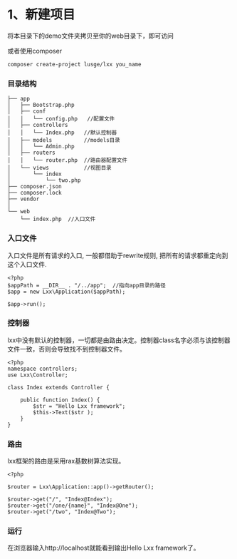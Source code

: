 # 1、新建项目

将本目录下的demo文件夹拷贝至你的web目录下，即可访问

或者使用composer
```
composer create-project lusge/lxx you_name
```

### 目录结构

```
├── app
│   ├── Bootstrap.php
│   ├── conf
│   │   └── config.php   //配置文件
│   ├── controllers
│   │   └── Index.php   //默认控制器
│   ├── models          //models目录
│   │   └── Admin.php
│   ├── routers
│   │   └── router.php  //路由器配置文件
│   └── views           //视图目录
│       └── index
│           └── two.php
├── composer.json
├── composer.lock
├── vendor
│   
└── web
    └── index.php  //入口文件

```

### 入口文件
入口文件是所有请求的入口, 一般都借助于rewrite规则, 把所有的请求都重定向到这个入口文件.

```
<?php
$appPath = __DIR__ . "/../app";  //指向app目录的路径
$app = new Lxx\Application($appPath);

$app->run();

```


### 控制器
lxx中没有默认的控制器，一切都是由路由决定。控制器class名字必须与该控制器文件一致，否则会导致找不到控制器文件。
```
<?php
namespace controllers;
use Lxx\Controller;

class Index extends Controller {

    public function Index() {
        $str = "Hello Lxx framework";
        $this->Text($str );
    }
}
```

### 路由
lxx框架的路由是采用rax基数树算法实现。
```
<?php

$router = Lxx\Application::app()->getRouter();

$router->get("/", "Index@Index");
$router->get("/one/{name}", "Index@One");
$router->get("/two", "Index@Two");
```

### 运行
在浏览器输入http://localhost就能看到输出Hello Lxx framework了。